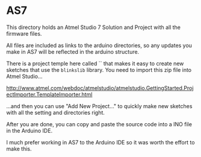 # AS7

This directory holds an Atmel Studio 7 Solution and Project with all the firmware files.

All files are included as links to the arduino directories, so any updates you make in AS7 will be reflected in the arduino structure.

There is a project temple here called `` that makes it easy to create new sketches that use the `blinkslib` library. You need to import this zip file into Atmel Studio...

http://www.atmel.com/webdoc/atmelstudio/atmelstudio.GettingStarted.ProjectImporter.TemplateImporter.html

...and then you can use "Add New Project..." to quickly make new sketches with all the setting and directories right.

After you are done, you can copy and paste the source code into a INO file in the Arduino IDE. 

I much prefer working in AS7 to the Arduino IDE so it was worth the effort to make this. 
